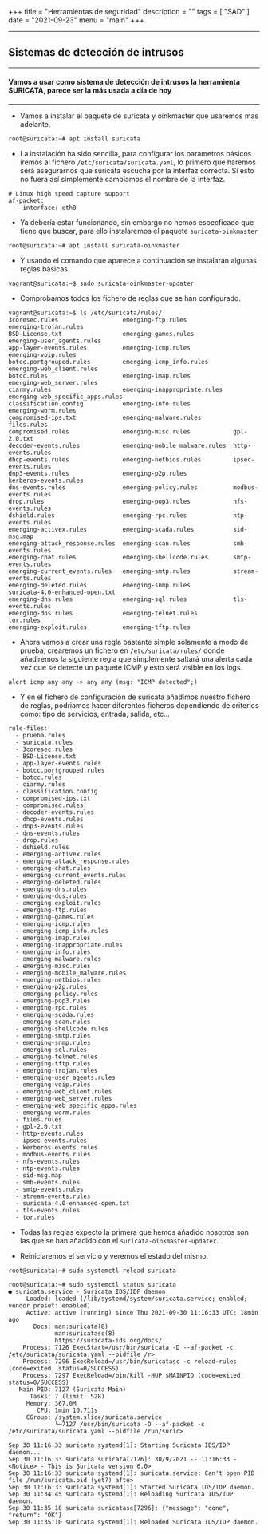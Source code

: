+++
title = "Herramientas de seguridad"
description = ""
tags = [
    "SAD"
]
date = "2021-09-23"
menu = "main"
+++

---

## Sistemas de detección de intrusos

---------------------------

#### Vamos a usar como sistema de detección de intrusos la herramienta SURICATA, parece ser la más usada a día de hoy 

---------------------------

* Vamos a instalar el paquete de suricata y oinkmaster que usaremos mas adelante.

~~~
root@suricata:~# apt install suricata
~~~

* La instalación ha sido sencilla, para configurar los parametros básicos iremos al fichero `/etc/suricata/suricata.yaml`, lo primero que haremos será asegurarnos que suricata escucha por la interfaz correcta. Si esto no fuera así simplemente cambiamos el nombre de la interfaz.

~~~
# Linux high speed capture support
af-packet:
  - interface: eth0
~~~

* Ya debería estar funcionando, sin embargo no hemos especficado que tiene que buscar, para ello instalaremos el paquete `suricata-oinkmaster`

~~~
root@suricata:~# apt install suricata-oinkmaster
~~~

* Y usando el comando que aparece a continuación se instalarán algunas reglas básicas.

~~~
vagrant@suricata:~$ sudo suricata-oinkmaster-updater
~~~

* Comprobamos todos los fichero de reglas que se han configurado.

~~~
vagrant@suricata:~$ ls /etc/suricata/rules/
3coresec.rules                  emerging-ftp.rules             emerging-trojan.rules
BSD-License.txt                 emerging-games.rules           emerging-user_agents.rules
app-layer-events.rules          emerging-icmp.rules            emerging-voip.rules
botcc.portgrouped.rules         emerging-icmp_info.rules       emerging-web_client.rules
botcc.rules                     emerging-imap.rules            emerging-web_server.rules
ciarmy.rules                    emerging-inappropriate.rules   emerging-web_specific_apps.rules
classification.config           emerging-info.rules            emerging-worm.rules
compromised-ips.txt             emerging-malware.rules         files.rules
compromised.rules               emerging-misc.rules            gpl-2.0.txt
decoder-events.rules            emerging-mobile_malware.rules  http-events.rules
dhcp-events.rules               emerging-netbios.rules         ipsec-events.rules
dnp3-events.rules               emerging-p2p.rules             kerberos-events.rules
dns-events.rules                emerging-policy.rules          modbus-events.rules
drop.rules                      emerging-pop3.rules            nfs-events.rules
dshield.rules                   emerging-rpc.rules             ntp-events.rules
emerging-activex.rules          emerging-scada.rules           sid-msg.map
emerging-attack_response.rules  emerging-scan.rules            smb-events.rules
emerging-chat.rules             emerging-shellcode.rules       smtp-events.rules
emerging-current_events.rules   emerging-smtp.rules            stream-events.rules
emerging-deleted.rules          emerging-snmp.rules            suricata-4.0-enhanced-open.txt
emerging-dns.rules              emerging-sql.rules             tls-events.rules
emerging-dos.rules              emerging-telnet.rules          tor.rules
emerging-exploit.rules          emerging-tftp.rules
~~~

* Ahora vamos a crear una regla bastante simple solamente a modo de prueba, crearemos un fichero en `/etc/suricata/rules/` donde añadiremos la siguiente regla que simplemente saltará una alerta cada vez que se detecte un paquete ICMP y esto será visible en los logs.

~~~
alert icmp any any -> any any (msg: "ICMP detected";)
~~~

* Y en el fichero de configuración de suricata añadimos nuestro fichero de reglas, podriamos hacer diferentes ficheros dependiendo de criterios como: tipo de servicios, entrada, salida, etc...

~~~
rule-files:
  - prueba.rules
  - suricata.rules
  - 3coresec.rules
  - BSD-License.txt
  - app-layer-events.rules
  - botcc.portgrouped.rules
  - botcc.rules
  - ciarmy.rules
  - classification.config
  - compromised-ips.txt
  - compromised.rules
  - decoder-events.rules
  - dhcp-events.rules
  - dnp3-events.rules
  - dns-events.rules
  - drop.rules
  - dshield.rules
  - emerging-activex.rules
  - emerging-attack_response.rules
  - emerging-chat.rules
  - emerging-current_events.rules
  - emerging-deleted.rules
  - emerging-dns.rules
  - emerging-dos.rules
  - emerging-exploit.rules
  - emerging-ftp.rules
  - emerging-games.rules
  - emerging-icmp.rules
  - emerging-icmp_info.rules
  - emerging-imap.rules
  - emerging-inappropriate.rules
  - emerging-info.rules
  - emerging-malware.rules
  - emerging-misc.rules
  - emerging-mobile_malware.rules
  - emerging-netbios.rules
  - emerging-p2p.rules
  - emerging-policy.rules
  - emerging-pop3.rules
  - emerging-rpc.rules
  - emerging-scada.rules
  - emerging-scan.rules
  - emerging-shellcode.rules
  - emerging-smtp.rules
  - emerging-snmp.rules
  - emerging-sql.rules
  - emerging-telnet.rules
  - emerging-tftp.rules
  - emerging-trojan.rules
  - emerging-user_agents.rules
  - emerging-voip.rules
  - emerging-web_client.rules
  - emerging-web_server.rules
  - emerging-web_specific_apps.rules
  - emerging-worm.rules
  - files.rules
  - gpl-2.0.txt
  - http-events.rules
  - ipsec-events.rules
  - kerberos-events.rules
  - modbus-events.rules
  - nfs-events.rules
  - ntp-events.rules
  - sid-msg.map
  - smb-events.rules
  - smtp-events.rules
  - stream-events.rules
  - suricata-4.0-enhanced-open.txt
  - tls-events.rules
  - tor.rules
~~~

* Todas las reglas expecto la primera que hemos añadido nosotros son las que se han añadido con el `suricata-oinkmaster-updater`.

* Reiniciaremos el servicio y veremos el estado del mismo.

~~~
root@suricata:~# sudo systemctl reload suricata

root@suricata:~# sudo systemctl status suricata
● suricata.service - Suricata IDS/IDP daemon
     Loaded: loaded (/lib/systemd/system/suricata.service; enabled; vendor preset: enabled)
     Active: active (running) since Thu 2021-09-30 11:16:33 UTC; 18min ago
       Docs: man:suricata(8)
             man:suricatasc(8)
             https://suricata-ids.org/docs/
    Process: 7126 ExecStart=/usr/bin/suricata -D --af-packet -c /etc/suricata/suricata.yaml --pidfile /r>
    Process: 7296 ExecReload=/usr/bin/suricatasc -c reload-rules (code=exited, status=0/SUCCESS)
    Process: 7297 ExecReload=/bin/kill -HUP $MAINPID (code=exited, status=0/SUCCESS)
   Main PID: 7127 (Suricata-Main)
      Tasks: 7 (limit: 528)
     Memory: 367.0M
        CPU: 1min 10.711s
     CGroup: /system.slice/suricata.service
             └─7127 /usr/bin/suricata -D --af-packet -c /etc/suricata/suricata.yaml --pidfile /run/suric>

Sep 30 11:16:33 suricata systemd[1]: Starting Suricata IDS/IDP daemon...
Sep 30 11:16:33 suricata suricata[7126]: 30/9/2021 -- 11:16:33 - <Notice> - This is Suricata version 6.0>
Sep 30 11:16:33 suricata systemd[1]: suricata.service: Can't open PID file /run/suricata.pid (yet?) afte>
Sep 30 11:16:33 suricata systemd[1]: Started Suricata IDS/IDP daemon.
Sep 30 11:34:45 suricata systemd[1]: Reloading Suricata IDS/IDP daemon.
Sep 30 11:35:10 suricata suricatasc[7296]: {"message": "done", "return": "OK"}
Sep 30 11:35:10 suricata systemd[1]: Reloaded Suricata IDS/IDP daemon.
~~~